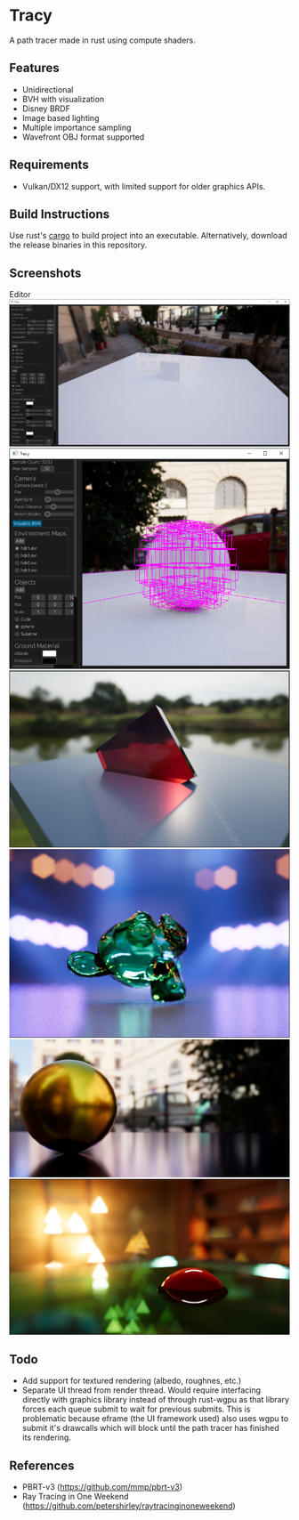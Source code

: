 Tracy
===
A path tracer made in rust using compute shaders.

Features
---
- Unidirectional
- BVH with visualization
- Disney BRDF
- Image based lighting
- Multiple importance sampling
- Wavefront OBJ format supported

Requirements
---
- Vulkan/DX12 support, with limited support for older graphics APIs.

Build Instructions
---
Use rust's [cargo](https://doc.rust-lang.org/cargo/commands/cargo-build.html) to build project into an executable. Alternatively, download the release binaries in this repository.

Screenshots
---

Editor
![Editor](./screenshots/editor.PNG)
![BVH Visualization](./screenshots/bvh_visual.PNG)
![Transparent Cube](./screenshots/transparent_cube.PNG)
![Transparent Suzanne](./screenshots/tranparent_suzanne.PNG)
![Gold Sphere](./screenshots/gold_sphere.PNG)
![Sphere in Glass](./screenshots/sphere_in_transparent.PNG)

Todo
---
- Add support for textured rendering (albedo, roughnes, etc.)
- Separate UI thread from render thread. Would require interfacing directly with graphics library
instead of through rust-wgpu as that library forces each queue submit to wait for previous submits.
This is problematic because eframe (the UI framework used) also uses wgpu to submit it's drawcalls
which will block until the path tracer has finished its rendering.

References
---
- PBRT-v3 (https://github.com/mmp/pbrt-v3)
- Ray Tracing in One Weekend (https://github.com/petershirley/raytracinginoneweekend)